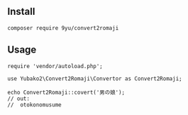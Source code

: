 ## Install
```
composer require 9yu/convert2romaji
```
## Usage
```
require 'vendor/autoload.php';

use Yubako2\Convert2Romaji\Convertor as Convert2Romaji;

echo Convert2Romaji::covert('男の娘');
// out:
// 	otokonomusume
```
